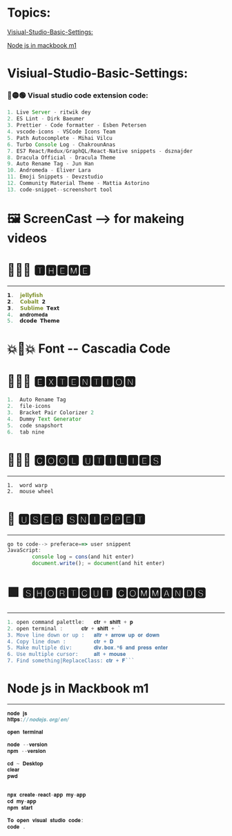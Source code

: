 # Topics:

[Visiual-Studio-Basic-Settings:](#1)

[Node js in mackbook m1 ](#2)

<!-- <a name="">

</a> -->
<a name="1">

# Visiual-Studio-Basic-Settings:

### 🔴🟡🟢 Visual studio code extension code:

```javascript
1. Live Server - ritwik dey
2. ES Lint - Dirk Baeumer
3. Prettier - Code formatter - Esben Petersen
4. vscode-icons - VSCode Icons Team
5. Path Autocomplete - Mihai Vilcu
6. Turbo Console Log - ChakrounAnas
7. ES7 React/Redux/GraphQL/React-Native snippets - dsznajder
8. Dracula Official - Dracula Theme
9. Auto Rename Tag - Jun Han
10. Andromeda - Eliver Lara
11. Emoji Snippets - Devzstudio
12. Community Material Theme - Mattia Astorino
13. code-snippet--screenshort tool

```

# 🖼 ScreenCast --> for makeing videos

# 💙💚💛 🆃🅷🅴🅼🅴

---

```javascript
𝟭.  𝗷𝗲𝗹𝗹𝘆𝗳𝗶𝘀𝗵
𝟮.  𝗖𝗼𝗯𝗮𝗹𝘁 𝟮
𝟯.  𝗦𝘂𝗯𝗹𝗶𝗺𝗲 𝗧𝗲𝘅𝘁
4.  𝐚𝐧𝐝𝐫𝐨𝐦𝐞𝐝𝐚
5.  𝗱𝗰𝗼𝗱𝗲 𝗧𝗵𝗲𝗺𝗲
```

# 💥💢💥 Font -- Cascadia Code

# 🔷🔺🔶 🅴🆇🆃🅴🅽🆃🅸🅾🅽

```javascript
1.  Auto Rename Tag
2.  file-icons
3.  Bracket Pair Colorizer 2
4.  Dummy Text Generator
5.  code snapshort
6.  tab nine
```

# 🎈🎉🎄 🅲🅾🅾🅻 🆄🆃🅸🅻🅸🅴🆂

---

    1.  word warp
    2.  mouse wheel

# 🚗 🆄🆂🅴🆁 🆂🅽🅸🅿🅿🅴🆃

---

```javascript
go to code--> preferace==> user snippent
JavaScript:
		console log = cons(and hit enter)
		document.write(); = document(and hit enter)
```

# 🟩 🆂🅷🅾🆁🆃🅲🆄🆃 🅲🅾🅼🅼🅰🅽🅳🆂

---

````javascript
1. open command palettle: 	𝐜𝐭𝐫 + 𝐬𝐡𝐢𝐟𝐭 + 𝐩
2. open terminal : 		𝐜𝐭𝐫 + 𝐬𝐡𝐢𝐟𝐭 + `
3. Move line down or up : 	𝐚𝐥𝐭𝐫 + 𝐚𝐫𝐫𝐨𝐰 𝐮𝐩 𝐨𝐫 𝐝𝐨𝐰𝐧
4. Copy line down : 		𝐜𝐭𝐫 + 𝐃
5. Make multiple div: 		𝐝𝐢𝐯.𝐛𝐨𝐱.*𝟔 𝐚𝐧𝐝 𝐩𝐫𝐞𝐬𝐬 𝐞𝐧𝐭𝐞𝐫
6. Use multiple cursor: 	𝐚𝐥𝐭 + 𝐦𝐨𝐮𝐬𝐞
7. Find something|ReplaceClass: 𝐜𝐭𝐫 + 𝐅```
````

</a>

 <a name="2">

# Node js in Mackbook m1

---

```javascript
𝐧𝐨𝐝𝐞 𝐣𝐬
𝐡𝐭𝐭𝐩𝐬://𝐧𝐨𝐝𝐞𝐣𝐬.𝐨𝐫𝐠/𝐞𝐧/

𝐨𝐩𝐞𝐧 𝐭𝐞𝐫𝐦𝐢𝐧𝐚𝐥

𝐧𝐨𝐝𝐞 --𝐯𝐞𝐫𝐬𝐢𝐨𝐧
𝐧𝐩𝐦 --𝐯𝐞𝐫𝐬𝐢𝐨𝐧

𝐜𝐝 ~ 𝐃𝐞𝐬𝐤𝐭𝐨𝐩
𝐜𝐥𝐞𝐚𝐫
𝐩𝐰𝐝


𝐧𝐩𝐱 𝐜𝐫𝐞𝐚𝐭𝐞-𝐫𝐞𝐚𝐜𝐭-𝐚𝐩𝐩 𝐦𝐲-𝐚𝐩𝐩
𝐜𝐝 𝐦𝐲-𝐚𝐩𝐩
𝐧𝐩𝐦 𝐬𝐭𝐚𝐫𝐭

𝐓𝐨 𝐨𝐩𝐞𝐧 𝐯𝐢𝐬𝐮𝐚𝐥 𝐬𝐭𝐮𝐝𝐢𝐨 𝐜𝐨𝐝𝐞:
𝐜𝐨𝐝𝐞 .
```

</a>
